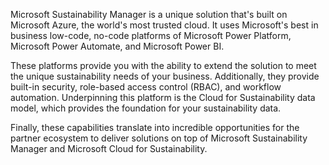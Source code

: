 Microsoft Sustainability Manager is a unique solution that's built on Microsoft Azure, the world's most trusted cloud. It uses Microsoft's best in business low-code, no-code platforms of Microsoft Power Platform, Microsoft Power Automate, and Microsoft Power BI. 

These platforms provide you with the ability to extend the solution to meet the unique sustainability needs of your business. Additionally, they provide built-in security, role-based access control (RBAC), and workflow automation. Underpinning this platform is the Cloud for Sustainability data model, which provides the foundation for your sustainability data.

Finally, these capabilities translate into incredible opportunities for the partner ecosystem to deliver solutions on top of Microsoft Sustainability Manager and Microsoft Cloud for Sustainability.

